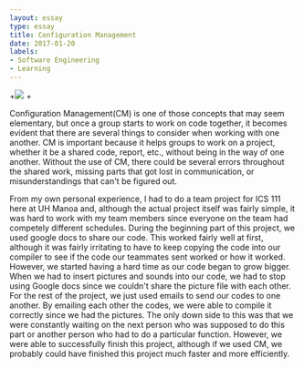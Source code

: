 ```yaml
---
layout: essay
type: essay
title: Configuration Management
date: 2017-01-20
labels:
- Software Engineering
- Learning
---
```



+<img class="ui tiny left circular floated image" src="../images/cm1.jpeg">
 +

Configuration Management(CM) is one of those concepts that may seem elementary, but once a group starts to work on code together, it becomes evident that there are several things to consider when working with one another. CM is important because it helps groups to work on a project, whether it be a shared code, report, etc., without being in the way of one another. Without the use of CM, there could be several errors throughout the shared work, missing parts that got lost in communication, or misunderstandings that can't be figured out. 

From my own personal experience, I had to do a team project for ICS 111 here at UH Manoa and, although the actual project itself was fairly simple, it was hard to work with my team members since everyone on the team had competely different schedules. During the beginning part of this project, we used google docs to share our code. This worked fairly well at first, although it was fairly irritating to have to keep copying the code into our compiler to see if the code our teammates sent worked or how it worked. However, we started having a hard time as our code began to grow bigger. When we had to insert pictures and sounds into our code, we had to stop using Google docs since we couldn't share the picture file with each other. For the rest of the project, we just used emails to send our codes to one another. By emailing each other the codes, we were able to compile it correctly since we had the pictures. The only down side to this was that we were constantly waiting on the next person who was supposed to do this part or another person who had to do a particular function. However, we were able to successfully finish this project, although if we used CM, we probably could have finished this project much faster and more efficiently. 


